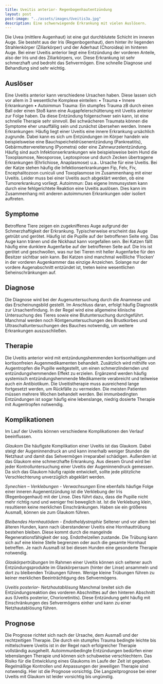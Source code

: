 ```yaml
---
title: Uveitis anterior- Regenbogenhautentzündung
layout: post
post-image: "../assets/images/Uveitis3a.jpg"
description: Eine schwerwiegende Erkrankung mit vielen Auslösern.
---
```



Die Uvea (mittlere Augenhaut) ist eine gut durchblutete Schicht im inneren Auge. Sie besteht aus der Iris (Regenbogenhaut), dem hinter ihr liegenden Strahlenkörper (Ziliarkörper) und der Aderhaut (Choroidea) im hinteren Auge. Bei einer Uveitis anterior liegt eine Entzündung der vorderen Anteile, also der Iris und des Ziliarkörpers, vor. Diese Erkrankung ist sehr schmerzhaft und bedroht das Sehvermögen. Eine schnelle Diagnose und Behandlung sind sehr wichtig. 

<!--excerpt-->

## Auslöser

Eine Uveitis anterior kann verschiedene Ursachen haben. Diese lassen sich vor allem in 3 wesentliche Komplexe einteilen:
•	Trauma 
•	Innere Erkrankungen
•	Autoimmun
Trauma: Ein stumpfes Trauma zB durch einen Ball oder einen Stoß kann eine Augapfelerschütterung mit Uveitis anterior zur Folge haben. Da diese Entzündung folgenschwer sein kann, ist eine schnelle Therapie sehr sinnvoll. Bei schwächeren Traumata können die Symptome eher unauffällig sein und zunächst übersehen werden. 
Innere Erkrankungen: Häufig liegt einer Uveitis eine innere Erkrankung ursächlich zugrunde. Dabei kann es sich um Entzündungen im Körper handeln wie beispielsweise eine Bauchspeicheldrüsenentzündung (Pankreatitis), Gebärmuttervereiterung (Pyometra) oder eine Zahnwurzelentzündung. Häufig sind auch Infektionserkrankungen wie beispielsweise beim Hund die Toxoplasmose, Neosporose, Leptospirose und durch Zecken übertragene Erkrankungen (Ehrlichiose, Anaplasmose) u.a.. Ursache für eine Uveitis. Bei der Katze stehen häufig die Infektionserkrankungen Fip, Felv, Fiv, Encephalitozoon cuniculi und Toxoplasmose im Zusammenhang mit einer Uveitis. Leider muss bei einer Uveitis auch abgeklärt werden, ob eine Tumorerkrankung vorliegt.
Autoimmun: Das eigene Immunsystem kann durch eine fehlgerichtete Reaktion eine Uveitis auslösen. Dies kann im Zusammenhang mit anderen autoimmunen Erkrankungen oder isoliert auftreten.

## Symptome

Betroffene Tiere zeigen ein zugekniffenes Auge aufgrund der Schmerzhaftigkeit der Erkrankung. Typischerweise erscheint das Auge getrübt und gerötet. Häufig ist die Pupille auf der betroffenen Seite eng. Das Auge kann tränen und die Nickhaut kann vorgefallen sein. Bei Katzen fällt häufig eine dunklere Augenfarbe auf der betroffenen Seite auf. Die Iris ist gerötet und geschwollen, was nur bei Tieren mit heller Augenfarbe für den Besitzer sichtbar sein kann. Bei Katzen sind manchmal weißliche ‘Flocken’ in der vorderen Augenkammer das einzige Anzeichen. Solange nur der vordere Augenabschnitt entzündet ist, treten keine wesentlichen Seheinschränkungen auf. 

## Diagnose

Die Diagnose wird bei der Augenuntersuchung durch die Anamnese und das Erscheinungsbild gestellt. Im Anschluss daran, erfolgt häufig Diagnostik zur Ursachenfindung. In der Regel wird eine allgemeine klinische Untersuchung des Tieres sowie eine Blutuntersuchung durchgeführt. Manchmal werden noch Röntgenuntersuchungen des Brustkorbes und Ultraschalluntersuchungen des Bauches notwendig, um weitere Erkrankungen auszuschließen.  

## Therapie 

Die Uveitis anterior wird mit entzündungshemmenden kortisonhaltigen und kortisonfreien Augenmedikamenten behandelt. Zusätzlich wird mithilfe von Augentropfen die Pupille weitgestellt, um einen schmerzlindernden und entzündungshemmenden Effekt zu erzielen. 
Ergänzend werden häufig systemisch entzündungshemmende Medikamente verabreicht und teilweise auch ein Antibiotikum. 
Die Uveitistherapie muss ausreichend lange fortgesetzt werden, um Rückfälle zu vermeiden. Die meisten Patienten müssen mehrere Wochen behandelt werden. Bei immunbedingten Entzündungen ist sogar häufig eine lebenslange, niedrig dosierte Therapie mit Augentropfen notwendig. 

## Komplikationen

Im Lauf der Uveitis können verschiedene Komplikationen den Verlauf beeinflussen. 

_Glaukom_
Die häufigste Komplikation einer Uveitis ist das Glaukom. Dabei steigt der Augeninnendruck an und kann innerhalb weniger Stunden die Netzhaut und damit das Sehvermögen irreparabel schädigen. Außerdem ist das Glaukom eine schmerzhafte Erkrankung. Aus diesem Grund wird bei jeder Kontrolluntersuchung einer Uveitis der Augeninnendruck gemessen. Da sich das Glaukom häufig rapide entwickelt, sollte jede plötzliche Verschlechterung unverzüglich abgeklärt werden. 

_Synechien – Verklebungen - Verwachsungen_
Eine ebenfalls häufige Folge einer inneren Augenentzündung ist die Verklebung der Iris (Regenbogenhaut) mit der Linse.  Dies führt dazu, dass die Pupille nicht mehr richtig rund und weniger frei beweglich ist. Ist die Verklebung klein, resultieren keine merklichen Einschränkungen. Haben sie ein größeres Ausmaß, können sie zum Glaukom führen. 

_Bleibendes Hornhautödem - Endotheldystrophie_
Seltener und vor allem bei älteren Hunden, kann nach überstandener Uveitis eine Hornhauttrübung bestehen bleiben. Diese kommt durch die mangelnde Regenerationsfähigkeit der sog. Endothelzellen zustande. Die Trübung kann sich auf eine kleine Stelle begrenzen oder auch die gesamte Hornhaut betreffen. Je nach Ausmaß ist bei diesen Hunden eine gesonderte Therapie notwendig.

_Glaskörpertrübungen_
Im Rahmen einer Uveitis können sich seltener auch Entzündungsprodukte im Glaskörperraum (hinter der Linse) ansammeln und dort zu bleibenden Trübungen führen. Wenige kleine Trübungen führen zu keiner merklichen Beeinträchtigung des Sehvermögens.

_Uveitis posterior- Netzhautablösung_
Manchmal breitet sich die Entzündungsreaktion des vorderen Abschnittes auf den hinteren Abschnitt aus (Uveitis posterior, Chorioretinitis). Diese Entzündung geht häufig mit Einschränkungen des Sehvermögens einher und kann zu einer Netzhautablösung führen. 

## Prognose

Die Prognose richtet sich nach der Ursache, dem Ausmaß und der rechtzeitigen Therapie. Die durch ein stumpfes Trauma bedingte leichte bis mittelschwere Uveitis ist in der Regel nach erfolgreicher Therapie vollständig ausgeheilt. 
Autoimmunbedingte Entzündungen bedürfen einer lebenslangen Therapie und können sich schubweise verschlechtern. Das Risiko für die Entwicklung eines Glaukoms im Laufe der Zeit ist gegeben. Regelmäßige Kontrollen und Anpassungen der jeweiligen Therapie sind notwendig. Hier ist die Prognose vorsichtig.
Die Langzeitprognose bei einer Uveitis mit Glaukom ist leider vorsichtig bis ungünstig. 
 

	